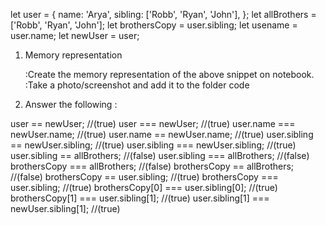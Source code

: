 let user = {
name: 'Arya',
sibling: ['Robb', 'Ryan', 'John'],
};
let allBrothers = ['Robb', 'Ryan', 'John'];
let brothersCopy = user.sibling;
let usename = user.name;
let newUser = user;

1. Memory representation

   :Create the memory representation of the above snippet on notebook.
   :Take a photo/screenshot and add it to the folder code

2. Answer the following :

user == newUser;  //(true)
user === newUser;  //(true)
user.name === newUser.name;  //(true)
user.name == newUser.name;  //(true)
user.sibling == newUser.sibling;  //(true)
user.sibling === newUser.sibling;  //(true)
user.sibling == allBrothers;  //(false)
user.sibling === allBrothers;  //(false)
brothersCopy === allBrothers;  //(false)
brothersCopy == allBrothers;  //(false)
brothersCopy == user.sibling;  //(true)
brothersCopy === user.sibling;  //(true)
brothersCopy[0] === user.sibling[0];  //(true)
brothersCopy[1] === user.sibling[1];  //(true)
user.sibling[1] === newUser.sibling[1];  //(true)
